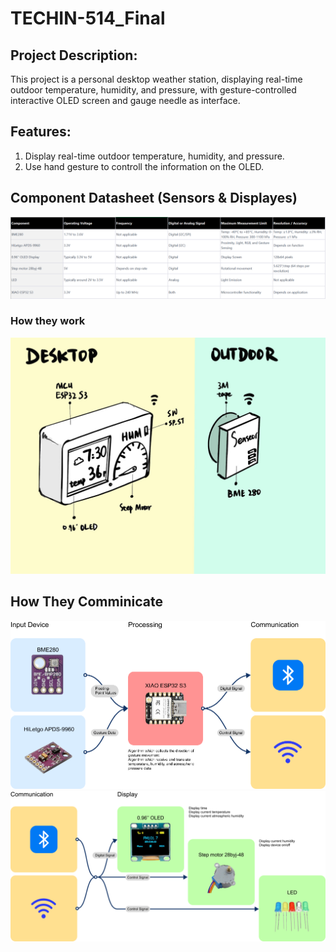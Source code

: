 # TECHIN-514_Final

## Project Description: 
This project is a personal desktop weather station, displaying real-time outdoor temperature, humidity, and pressure, with gesture-controlled interactive OLED screen and gauge needle as interface.

## Features:
1. Display real-time outdoor temperature, humidity, and pressure.
2. Use hand gesture to controll the information on the OLED.

## Component Datasheet (Sensors & Displayes)
![GitHub Logo](https://github.com/KrantLeeee/TECHIN-514_Final/blob/main/IMG/image%2055.png)
### How they work
![GitHub Logo](https://github.com/KrantLeeee/TECHIN-514_Final/blob/main/IMG/553ca108202862de61ef6196337a7ab.jpg)

## How They Comminicate
![GitHub Logo](https://github.com/KrantLeeee/TECHIN-514_Final/blob/main/IMG/11.png)
![GitHub Logo](https://github.com/KrantLeeee/TECHIN-514_Final/blob/main/IMG/22.png)
